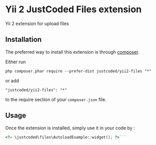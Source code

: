 Yii 2 JustCoded Files extension
===============================
Yii 2 extension for upload files

Installation
------------

The preferred way to install this extension is through [composer](http://getcomposer.org/download/).

Either run

```
php composer.phar require --prefer-dist justcoded/yii2-files "*"
```

or add

```
"justcoded/yii2-files": "*"
```

to the require section of your `composer.json` file.


Usage
-----

Once the extension is installed, simply use it in your code by  :

```php
<?= \justcoded\files\AutoloadExample::widget(); ?>```